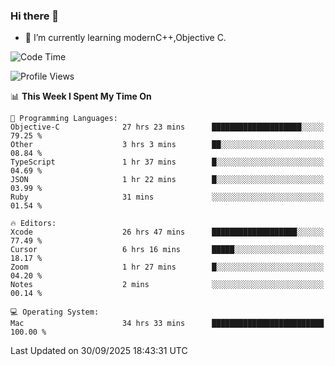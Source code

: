 ### Hi there 👋
- 🌱 I’m currently learning modernC++,Objective C.
<!--
**Asukaki7/Asukaki7** is a ✨ _special_ ✨ repository because its `README.md` (this file) appears on your GitHub profile.

Here are some ideas to get you started:

- 🔭 I’m currently working on ...
- 🌱 I’m currently learning ...
- 👯 I’m looking to collaborate on ...
- 🤔 I’m looking for help with ...
- 💬 Ask me about ...
- 📫 How to reach me: ...
- 😄 Pronouns: ...
- ⚡ Fun fact: ...
-->
<!--START_SECTION:waka-->
![Code Time](http://img.shields.io/badge/Code%20Time-809%20hrs%2030%20mins-blue)

![Profile Views](http://img.shields.io/badge/Profile%20Views-0-blue)

📊 **This Week I Spent My Time On** 

```text
💬 Programming Languages: 
Objective-C              27 hrs 23 mins      ████████████████████░░░░░   79.25 % 
Other                    3 hrs 3 mins        ██░░░░░░░░░░░░░░░░░░░░░░░   08.84 % 
TypeScript               1 hr 37 mins        █░░░░░░░░░░░░░░░░░░░░░░░░   04.69 % 
JSON                     1 hr 22 mins        █░░░░░░░░░░░░░░░░░░░░░░░░   03.99 % 
Ruby                     31 mins             ░░░░░░░░░░░░░░░░░░░░░░░░░   01.54 % 

🔥 Editors: 
Xcode                    26 hrs 47 mins      ███████████████████░░░░░░   77.49 % 
Cursor                   6 hrs 16 mins       █████░░░░░░░░░░░░░░░░░░░░   18.17 % 
Zoom                     1 hr 27 mins        █░░░░░░░░░░░░░░░░░░░░░░░░   04.20 % 
Notes                    2 mins              ░░░░░░░░░░░░░░░░░░░░░░░░░   00.14 % 

💻 Operating System: 
Mac                      34 hrs 33 mins      █████████████████████████   100.00 % 
```


 Last Updated on 30/09/2025 18:43:31 UTC
<!--END_SECTION:waka-->
